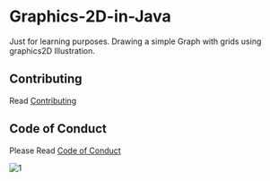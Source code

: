 # Graphics-2D-in-Java

Just for learning purposes. Drawing a simple Graph with grids using graphics2D Illustration. 

## Contributing

Read  [Contributing](https://github.com/Madonahs/Graphics-2D-in-Java/blob/master/CONTRIBUTING.md)

## Code of Conduct

Please Read [Code of Conduct](https://github.com/Madonahs/Graphics-2D-in-Java/blob/master/CODE_OF_CONDUCT.md)

![1](https://user-images.githubusercontent.com/11560987/54087996-051bbc00-4327-11e9-8953-ac8ab74935b4.PNG)

